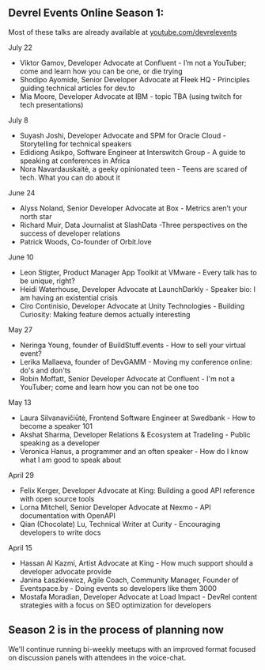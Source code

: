 ## <a name="season1"></a> Devrel Events Online Season 1:

Most of these talks are already available at [youtube.com/devrelevents](https://www.youtube.com/devrelevents)

July 22
* Viktor Gamov, Developer Advocate at Confluent - I’m not a YouTuber; come and learn how you can be one, or die trying
* Shodipo Ayomide, Senior Developer Advocate at Fleek HQ - Principles guiding technical articles for dev.to
* Mia Moore, Developer Advocate at IBM - topic TBA (using twitch for tech presentations)

July 8
* Suyash Joshi, Developer Advocate and SPM for Oracle Cloud - Storytelling for technical speakers
* Edidiong Asikpo, Software Engineer at Interswitch Group - A guide to speaking at conferences in Africa
* Nora Navardauskaitė, a geeky opinionated teen - Teens are scared of tech. What you can do about it

June 24
* Alyss Noland, Senior Developer Advocate at Box - Metrics aren’t your north star
* Richard Muir, Data Journalist at SlashData -Three perspectives on the success of developer relations
* Patrick Woods, Co-founder of Orbit.love 

June 10
* Leon Stigter, Product Manager App Toolkit at VMware - Every talk has to be unique, right?
* Heidi Waterhouse, Developer Advocate at LaunchDarkly - Speaker bio: I am having an existential crisis
* Ciro Continisio, Developer Advocate at Unity Technologies - Building Curiosity: Making feature demos actually interesting

May 27
* Neringa Young, founder of BuildStuff.events - How to sell your virtual event?
* Lerika Mallaeva, founder of DevGAMM - Moving my conference online: do's and don'ts
* Robin Moffatt, Senior Developer Advocate at Confluent - I'm not a YouTuber; come and learn how you can not be one too

May 13
* Laura Silvanavičiūtė, Frontend Software Engineer at Swedbank - How to become a speaker 101
* Akshat Sharma, Developer Relations & Ecosystem at Tradeling - Public speaking as a developer
* Veronica Hanus, a programmer and an often speaker - How do I know what I am good to speak about

April 29
* Felix Kerger, Developer Advocate at King: Building a good API reference with open source tools
* Lorna Mitchell, Senior Developer Advocate at Nexmo - API documentation with OpenAPI
* Qian (Chocolate) Lu, Technical Writer at Curity - Encouraging developers to write docs

April 15
* Hassan Al Kazmi, Artist Advocate at King - How much support should a developer advocate provide
* Janina Łaszkiewicz, Agile Coach, Community Manager, Founder of Eventspace.by - Doing events so developers like them 3000
* Mostafa Moradian, Developer Advocate at Load Impact - DevRel content strategies with a focus on SEO optimization for developers

## Season 2 is in the process of planning now
We'll continue running bi-weekly meetups with an improved format focused on discussion panels with attendees in the voice-chat.